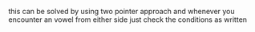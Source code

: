 this can be solved by using two pointer approach
and whenever you encounter an vowel from either side just check the conditions as written